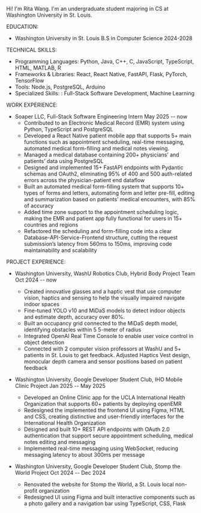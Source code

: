 Hi! I'm Rita Wang. I'm an undergraduate student majoring in CS at Washington University in St. Louis.


EDUCATION:
- Washington University in St. Louis    B.S in Computer Science                                                                                  2024-2028

TECHNICAL SKILLS:
- Programming Languages: Python, Java, C++, C, JavaScript, TypeScript, HTML, MATLAB, R
- Frameworks & Libraries: React, React Native, FastAPI, Flask, PyTorch, TensorFlow
- Tools: Node.js, PostgreSQL, Arduino
- Specialized Skills: : Full-Stack Software Development, Machine Learning

WORK EXPERIENCE:
- Soaper LLC, Full-Stack Software Engineering Intern                                                                                              May 2025 -- now
  -	Contributed to an Electronic Medical Record (EMR) system using Python, TypeScript and PostgreSQL
  -	Developed a React Native patient mobile app that supports 5+ main functions such as appointment scheduling, real-time messaging, automated medical form-filling and medical notes viewing.
  -	Managed a medical database containing 200+ physicians’ and patients’ data using PostgreSQL
  -	Designed and implemented 15+ FastAPI endpoints with Pydantic schemas and OAuth2, eliminating 95% of 400 and 500 auth-related errors across the physician-patient end dataflow 
  -	Built an automated medical form-filling system that supports 10+ types of forms and letters, automating form and letter pre-fill, editing and summarization based on patients’ medical encounters, with 85% of accuracy
  -	Added time zone support to the appointment scheduling logic, making the EMR and patient app fully functional for users in 15+ countries and regions
  -	Refactored the scheduling and form-filling code into a clear Database-API-Service-Frontend structure, cutting the request submission’s latency from 560ms to 150ms, improving code maintainability and scalability

PROJECT EXPERIENCE:
- Washington University, WashU Robotics Club, Hybrid Body Project Team                                                                            Oct 2024 -- now
  -	Created innovative glasses and a haptic vest that use computer vision, haptics and sensing to help the visually impaired navigate indoor spaces
  -	Fine-tuned YOLO v10 and MiDaS models to detect indoor objects and estimate depth, accuracy over 80%.
  -	Built an occupancy grid connected to the MiDaS depth model, identifying obstacles within 5 5-meter of radius
  -	Integrated OpenAI Real Time Console to enable user voice control in object detection
  -	Connected with 2 computer vision professors at WashU and 5+ patients in St. Louis to get feedback. Adjusted Haptics Vest design, monocular depth camera and sensor positions based on patient feedback


- Washington University, Google Developer Student Club, IHO Mobile Clinic Project                                                                 Jan 2025 -- May 2025
  -	Developed an Online Clinic app for the UCLA International Health Organization that supports 60+ patients by deploying openEMR
  -	Redesigned the implemented the frontend UI using Figma, HTML and CSS, creating distinctive and user-friendly interfaces for the International Health Organization
  -	Designed and built 10+ REST API endpoints with OAuth 2.0 authentication that support secure appointment scheduling, medical notes editing and messaging
  -	Implemented real-time messaging using WebSocket, reducing messaging latency to about 300ms per message


- Washington University, Google Developer Student Club, Stomp the World Project                                                                   Oct 2024 -- Dec 2024
  -	Renovated the website for Stomp the World, a St. Louis local non-profit organization
  -	Redesigned UI using Figma and built interactive components such as a photo gallery and a navigation bar using TypeScript, CSS, Flask



      









